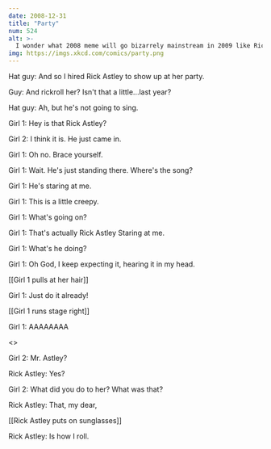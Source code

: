 ```yaml
---
date: 2008-12-31
title: "Party"
num: 524
alt: >-
  I wonder what 2008 meme will go bizarrely mainstream in 2009 like Rickrolling did 2007-2008.  I Accidentally <noun>?  Yo dawg?  Place your bets now!
img: https://imgs.xkcd.com/comics/party.png
---
```

Hat guy: And so I hired Rick Astley to show up at her party.

Guy: And rickroll her? Isn't that a little...last year?

Hat guy: Ah, but he's not going to sing.

Girl 1: Hey is that Rick Astley?

Girl 2: I think it is. He just came in.

Girl 1: Oh no. Brace yourself.

Girl 1:  Wait. He's just standing there. Where's the song?

Girl 1:  He's staring at me.

Girl 1:  This is a little creepy.

Girl 1:  What's going on?

Girl 1:  That's actually Rick Astley Staring at me.

Girl 1:  What's he doing?

Girl 1:  Oh God, I keep expecting it, hearing it in my head.

[[Girl 1 pulls at her hair]]

Girl 1: Just do it already!

[[Girl 1 runs stage right]]

Girl 1: AAAAAAAA

<<SLAM>>

Girl 2: Mr. Astley?

Rick Astley: Yes?

Girl 2: What did you do to her? What was that?

Rick Astley: That, my dear,

[[Rick Astley puts on sunglasses]]

Rick Astley: Is how I roll.

